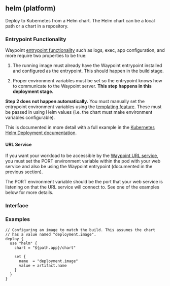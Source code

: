 <!-- This file was generated via `make gen/integrations-hcl` -->
## helm (platform)

Deploy to Kubernetes from a Helm chart. The Helm chart can be a local path
or a chart in a repository.

### Entrypoint Functionality

Waypoint [entrypoint functionality](/waypoint/docs/entrypoint#functionality) such
as logs, exec, app configuration, and more require two properties to be true:

1. The running image must already have the Waypoint entrypoint installed
  and configured as the entrypoint. This should happen in the build stage.

2. Proper environment variables must be set so the entrypoint knows how
  to communicate to the Waypoint server. **This step happens in this
  deployment stage.**

**Step 2 does not happen automatically.** You must manually set the entrypoint
environment variables using the [templating feature](/waypoint/docs/waypoint-hcl/functions/template).
These must be passed in using Helm values (i.e. the chart must make
environment variables configurable).

This is documented in more detail with a full example in the
[Kubernetes Helm Deployment documentation](/waypoint/docs/platforms/kubernetes/helm-deploy).

#### URL Service

If you want your workload to be accessible by the
[Waypoint URL service](/waypoint/docs/url), you must set the PORT environment variable
within the pod with your web service and also be using the Waypoint
entrypoint (documented in the previous section).

The PORT environment variable should be the port that your web service
is listening on that the URL service will connect to. See one of the examples
below for more details.

### Interface

### Examples

```hcl
// Configuring an image to match the build. This assumes the chart
// has a value named "deployment.image".
deploy {
  use "helm" {
    chart = "${path.app}/chart"

    set {
      name  = "deployment.image"
      value = artifact.name
    }
  }
}
```

